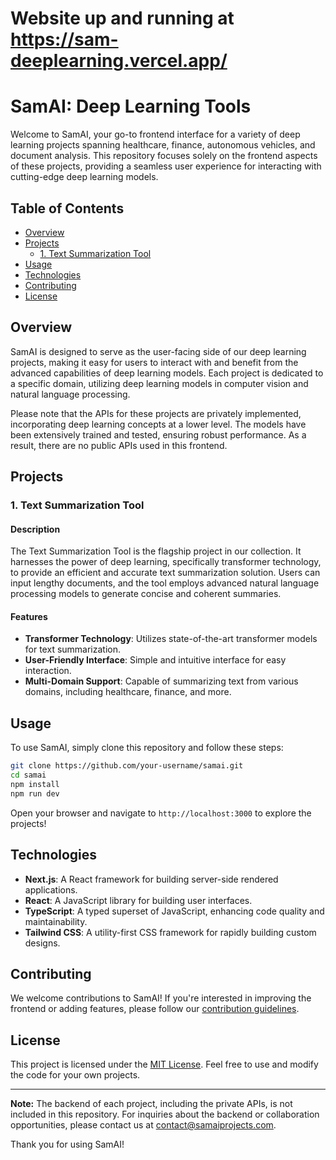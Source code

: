 # Website up and running at https://sam-deeplearning.vercel.app/
# SamAI: Deep Learning Tools

Welcome to SamAI, your go-to frontend interface for a variety of deep learning projects spanning healthcare, finance, autonomous vehicles, and document analysis. This repository focuses solely on the frontend aspects of these projects, providing a seamless user experience for interacting with cutting-edge deep learning models.

## Table of Contents

- [Overview](#overview)
- [Projects](#projects)
  - [1. Text Summarization Tool](#text-summarization-tool)
- [Usage](#usage)
- [Technologies](#technologies)
- [Contributing](#contributing)
- [License](#license)

## Overview

SamAI is designed to serve as the user-facing side of our deep learning projects, making it easy for users to interact with and benefit from the advanced capabilities of deep learning models. Each project is dedicated to a specific domain, utilizing deep learning models in computer vision and natural language processing.

Please note that the APIs for these projects are privately implemented, incorporating deep learning concepts at a lower level. The models have been extensively trained and tested, ensuring robust performance. As a result, there are no public APIs used in this frontend.

## Projects

### 1. Text Summarization Tool

#### Description

The Text Summarization Tool is the flagship project in our collection. It harnesses the power of deep learning, specifically transformer technology, to provide an efficient and accurate text summarization solution. Users can input lengthy documents, and the tool employs advanced natural language processing models to generate concise and coherent summaries.

#### Features

- **Transformer Technology**: Utilizes state-of-the-art transformer models for text summarization.
- **User-Friendly Interface**: Simple and intuitive interface for easy interaction.
- **Multi-Domain Support**: Capable of summarizing text from various domains, including healthcare, finance, and more.

## Usage

To use SamAI, simply clone this repository and follow these steps:

```bash
git clone https://github.com/your-username/samai.git
cd samai
npm install
npm run dev
```

Open your browser and navigate to `http://localhost:3000` to explore the projects!

## Technologies

- **Next.js**: A React framework for building server-side rendered applications.
- **React**: A JavaScript library for building user interfaces.
- **TypeScript**: A typed superset of JavaScript, enhancing code quality and maintainability.
- **Tailwind CSS**: A utility-first CSS framework for rapidly building custom designs.

## Contributing

We welcome contributions to SamAI! If you're interested in improving the frontend or adding features, please follow our [contribution guidelines](CONTRIBUTING.md).

## License

This project is licensed under the [MIT License](LICENSE). Feel free to use and modify the code for your own projects.

---

**Note:** The backend of each project, including the private APIs, is not included in this repository. For inquiries about the backend or collaboration opportunities, please contact us at [contact@samaiprojects.com](mailto:contact@samaiprojects.com).

Thank you for using SamAI!
